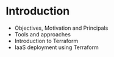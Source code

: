 # Introduction

* Objectives, Motivation and Principals
* Tools and approaches
* Introduction to Terraform
* IaaS deployment using Terraform

